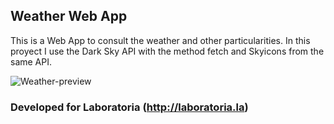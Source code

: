 ## Weather Web App

This is a Web App to consult the weather and other particularities. In this proyect I use the Dark Sky API with the method fetch and Skyicons from the same API.

![Weather-preview](https://user-images.githubusercontent.com/32860008/38113803-4ea21e98-3363-11e8-8e1e-276a1ab60957.png)


### Developed for Laboratoria (http://laboratoria.la)